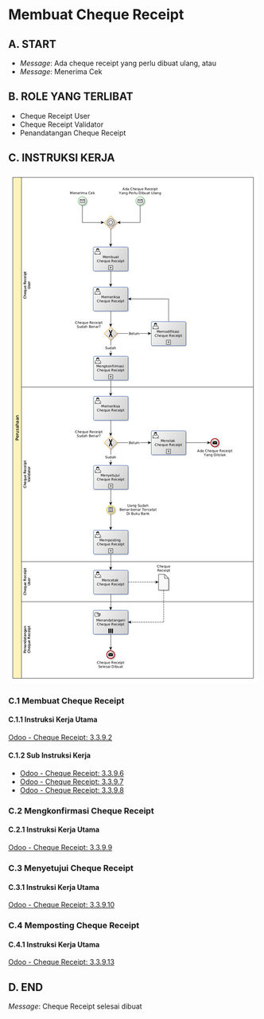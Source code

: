 # Membuat Cheque Receipt

## <a name="input">A. START</a>

* *Message*: Ada cheque receipt yang perlu dibuat ulang, atau
* *Message*: Menerima Cek

## <a name="role">B. ROLE YANG TERLIBAT</a>

* Cheque Receipt User
* Cheque Receipt Validator
* Penandatangan Cheque Receipt

## <a name="instruksi">C. INSTRUKSI KERJA</a>

![](../img/prosedur-kerja/memproses-cheque-receipt.png)

### C.1 Membuat Cheque Receipt

#### C.1.1 Instruksi Kerja Utama

[Odoo - Cheque Receipt: 3.3.9.2](../transaksi/cheque-receipt/membuat.md)

#### C.1.2 Sub Instruksi Kerja

* [Odoo - Cheque Receipt: 3.3.9.6](../transaksi/cheque-receipt/membuat-detail-manual.md)
* [Odoo - Cheque Receipt: 3.3.9.7](../transaksi/cheque-receipt/line-modifikasi.md)
* [Odoo - Cheque Receipt: 3.3.9.8](../transaksi/cheque-receipt/line-hapus.md)

### C.2 Mengkonfirmasi Cheque Receipt

#### C.2.1 Instruksi Kerja Utama

[Odoo - Cheque Receipt: 3.3.9.9](../transaksi/cheque-receipt/konfirmasi.md)

### C.3 Menyetujui Cheque Receipt

#### C.3.1 Instruksi Kerja Utama

[Odoo - Cheque Receipt: 3.3.9.10](../transaksi/cheque-receipt/approve.md)

### C.4 Memposting Cheque Receipt

#### C.4.1 Instruksi Kerja Utama

[Odoo - Cheque Receipt: 3.3.9.13](../transaksi/cheque-receipt/post.md)

## <a name="input">D. END</a>

*Message*: Cheque Receipt selesai dibuat
